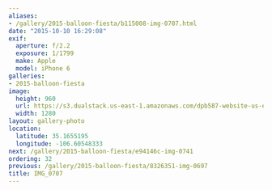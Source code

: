 ```yaml
---
aliases:
- /gallery/2015-balloon-fiesta/b115008-img-0707.html
date: "2015-10-10 16:29:08"
exif:
  aperture: f/2.2
  exposure: 1/1799
  make: Apple
  model: iPhone 6
galleries:
- 2015-balloon-fiesta
image:
  height: 960
  url: https://s3.dualstack.us-east-1.amazonaws.com/dpb587-website-us-east-1/asset/gallery/2015-balloon-fiesta/b115008-img-0707~1280.jpg
  width: 1280
layout: gallery-photo
location:
  latitude: 35.1655195
  longitude: -106.60548333
next: /gallery/2015-balloon-fiesta/e94146c-img-0741
ordering: 32
previous: /gallery/2015-balloon-fiesta/8326351-img-0697
title: IMG_0707
---
```

